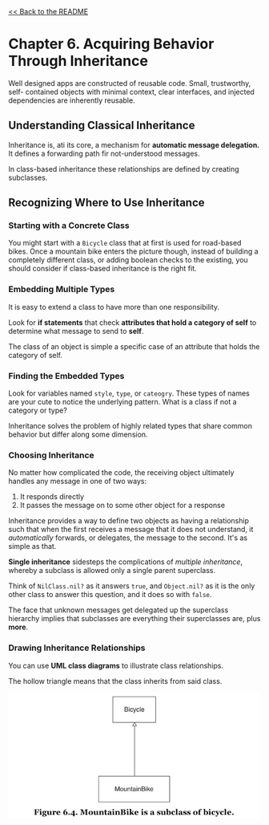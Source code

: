 [&lt;&lt; Back to the README](README.md)

# Chapter 6. Acquiring Behavior Through Inheritance

Well designed apps are constructed of reusable code. Small, trustworthy, self-
contained objects with minimal context, clear interfaces, and injected dependencies
are inherently reusable.

## Understanding Classical Inheritance

Inheritance is, ati its core, a mechanism for **automatic message delegation.**
It defines a forwarding path fir not-understood messages.

In class-based inheritance these relationships are defined by creating subclasses.

## Recognizing Where to Use Inheritance

### Starting with a Concrete Class

You might start with a `Bicycle` class that at first is used for road-based bikes.
Once a mountain bike enters the picture though, instead of building a completely
different class, or adding boolean checks to the existing, you should consider
if class-based inheritance is the right fit.

### Embedding Multiple Types

It is easy to extend a class to have more than one responsibility.

Look for **if statements** that check **attributes that hold a category of self**
to determine what message to send to **self**.

The class of an object is simple a specific case of an attribute that holds the
category of self.

### Finding the Embedded Types

Look for variables named `style`, `type`, or `cateogry`. These types of names
are your cute to notice the underlying pattern. What is a class if not a category
or type?

Inheritance solves the problem of highly related types that share common behavior
but differ along some dimension.

### Choosing Inheritance

No matter how complicated the code, the receiving object ultimately handles any
message in one of two ways:

1. It responds directly
2. It passes the message on to some other object for a response

Inheritance provides a way to define two objects as having a relationship such that
when the first receives a message that it does not understand, it *automatically* 
forwards, or delegates, the message to the second. It's as simple as that.

**Single inheritance** sidesteps the complications of *multiple inheritance*,
whereby a subclass is allowed only a single parent superclass.

Think of `NilClass.nil?` as it answers `true`, and `Object.nil?` as it is the
only other class to answer this question, and it does so with `false`.

The face that unknown messages get delegated up the superclass hierarchy implies
that subclasses are everything their superclasses are, plus **more**.

### Drawing Inheritance Relationships

You can use **UML class diagrams** to illustrate class relationships.

The hollow triangle means that the class inherits from said class.

![UML class diagram](poodr-6-4.png)
